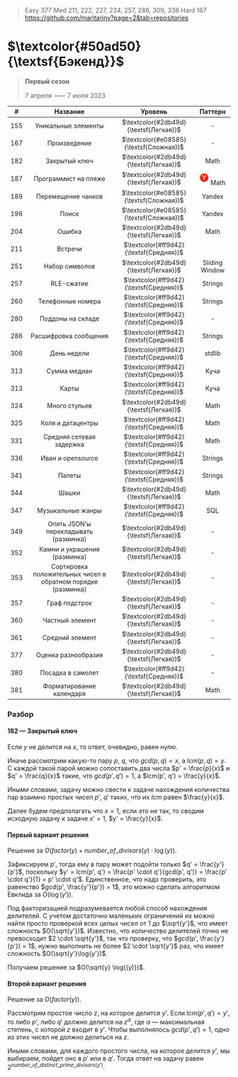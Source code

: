 > Easy 377
> Med 211, 222, 227, 234, 257, 286, 309, 336
> Hard 167
> https://github.com/maritariny?page=2&tab=repositories

# $\textcolor{#50ad50}{\textsf{Бэкенд}}$
> **Первый сезон**
> 
> 7 апреля ⸺ 7 июля 2023


|  #  |                           Название                           |                 Уровень                 |                             Паттерн                             |
|:---:|:------------------------------------------------------------:|:---------------------------------------:|:---------------------------------------------------------------:|
| 155 |                     Уникальные элементы                      | $\textcolor{#2db49d}{\textsf{Легкая}}$  |                                -                                |
| 167 |                         Произведение                         | $\textcolor{#e08585}{\textsf{Сложная}}$ |                                -                                |
| 182 |                        Закрытый ключ                         | $\textcolor{#2db49d}{\textsf{Легкая}}$  |                              Math                               |
| 187 |                     Программист на пляже                     | $\textcolor{#2db49d}{\textsf{Легкая}}$  | <img src="..%2Fres%2FYDX-token.png" width=20px vspace=7px> Math |
| 189 |                      Перемещение чанков                      | $\textcolor{#e08585}{\textsf{Сложная}}$  |                             Yandex                              |
| 198 |                            Поиск                             | $\textcolor{#e08585}{\textsf{Сложная}}$  |                             Yandex                              |
| 204 |                            Ошибка                            | $\textcolor{#2db49d}{\textsf{Легкая}}$  |                              Math                               |
| 211 |                           Встречи                            | $\textcolor{#ff9d42}{\textsf{Средняя}}$ |                                                                 |
| 251 |                        Набор символов                        | $\textcolor{#2db49d}{\textsf{Легкая}}$  |                         Sliding Window                          |
| 257 |                          RLE-сжатие                          | $\textcolor{#ff9d42}{\textsf{Средняя}}$|                             Strings                             |
| 260 |                      Телефонные номера                       | $\textcolor{#ff9d42}{\textsf{Средняя}}$|                             Strings                             |
| 280 |                      Поддоны на складе                       | $\textcolor{#ff9d42}{\textsf{Средняя}}$|                                -                                |
| 286 |                    Расшифровка сообщения                     | $\textcolor{#ff9d42}{\textsf{Средняя}}$|                             Strings                             |
| 306 |                         День недели                          | $\textcolor{#ff9d42}{\textsf{Средняя}}$|                             stdlib                              |
| 313 |                         Сумма медиан                         | $\textcolor{#ff9d42}{\textsf{Средняя}}$|                              Куча                               |
| 313 |                            Карты                             | $\textcolor{#ff9d42}{\textsf{Средняя}}$|                              Куча                               |
| 324 |                        Много стульев                         | $\textcolor{#2db49d}{\textsf{Легкая}}$  |                              Math                               |
| 325 |                      Коля и датацентры                       | $\textcolor{#ff9d42}{\textsf{Средняя}}$  |                              Math                               |
| 331 |                   Средняя сетевая задержка                   | $\textcolor{#ff9d42}{\textsf{Средняя}}$  |                              Math                               |
| 336 |                      Иван и opensource                       | $\textcolor{#ff9d42}{\textsf{Средняя}}$  |                             Strings                             |
| 341 |                            Палеты                            | $\textcolor{#ff9d42}{\textsf{Средняя}}$  |                             Strings                             |
| 344 |                            Шашки                             | $\textcolor{#2db49d}{\textsf{Легкая}}$  |                              Math                               |
| 347 |                      Музыкальные жанры                       | $\textcolor{#ff9d42}{\textsf{Средняя}}$  |                               SQL                               |
| 349 |            Опять JSON’ы перекладывать (разминка)             | $\textcolor{#2db49d}{\textsf{Легкая}}$  |                                -                                |
| 352 |                 Камни и украшения (разминка)                 | $\textcolor{#2db49d}{\textsf{Легкая}}$  |                                -                                |
| 353 | Сортировка положительных чисел в обратном порядке (разминка) | $\textcolor{#2db49d}{\textsf{Легкая}}$  |                                -                                |
| 357 |                        Граф подстрок                         | $\textcolor{#2db49d}{\textsf{Легкая}}$  |                                -                                |
| 360 |                       Частный элемент                        | $\textcolor{#2db49d}{\textsf{Легкая}}$  |                                -                                |
| 361 |                       Средний элемент                        | $\textcolor{#2db49d}{\textsf{Легкая}}$  |                                -                                |
| 377 |                     Оценка разнообразия                      | $\textcolor{#2db49d}{\textsf{Легкая}}$  |                                -                                |
| 380 |                      Посадка в самолет                       | $\textcolor{#ff9d42}{\textsf{Средняя}}$  |                                -                                |
| 381 |                   Форматирование календаря                   | $\textcolor{#2db49d}{\textsf{Легкая}}$  |                              Math                               |


### Разбор
#### 182 — Закрытый ключ
Если $y$ не делится на $x$, то ответ, очевидно, равен нулю.


Иначе рассмотрим какую-то пару $p$, $q$, что $gcd(p, q) = x$, а $lcm(p, q) = y$. С каждой такой парой можно сопоставить два числа $p' = \frac{p}{x}$ и $q' = \frac{q}{x}$ такие, что $gcd(p', q') = 1$, а $lcm(p', q') = \frac{y}{x}$.


Иными словами, задачу можно свести к задаче нахождения количества пар взаимно простых чисел $p'$, $q'$ таких, что их $lcm$ равен $\frac{y}{x}$.


Далее будем предполагать что $x = 1$, если это не так, то сводим исходную задачу к задаче $x' = 1$, $y' = \frac{y}{x}$.


#### Первый вариант решения

Решение за $O(factor(y) + number\_of\_divisors(y) \cdot \log{(y}))$.


Зафиксируем $p'$, тогда ему в пару может подойти только $q' = \frac{y'}{p'}$, поскольку $y' = lcm(p', q') = \frac{p' \cdot q'}{gcd(p', q')} = \frac{p' \cdot q'}{1} = p' \cdot q'$. Единственное, что надо проверить, это равенство $gcd(p', \frac{y'}{p'}) = 1$, это можно сделать алгоритмом Евклида за $O(\log{(y')})$.


Под факторизацией подразумевается любой способ нахождения делителей. С учетом достаточно маленьких ограничений их можно найти просто проверкой всех целых чисел от $1$ до $\sqrt{y'}$, что имеет сложность $O(\sqrt{y'})$. Известно, что количество делителей точно не превосходит $2 \cdot \sqrt{y'}$, так что проверку, что $gcd(p', \frac{y'}{p'}) = 1$, нужно выполнить не более $2 \cdot \sqrt{y'}$ раз, что имеет сложность $O(\sqrt{y'}\log{y'})$.


Получаем решение за $O(\sqrt{y} \log{(y)})$.

#### Второй вариант решения

Решение за $O(factor(y))$.


Рассмотрим простое число $z$, на которое делится $y'$. Если $lcm(p', q') = y'$, то либо $p'$, либо $q'$ должно делится на $z^{\alpha}$, где $\alpha$ — максимальная степень, с которой $z$ входит в $y'$. Чтобы выполнялось $gcd(p', q') = 1$, одно из этих чисел не должно делиться на $z$.


Иными словами, для каждого простого числа, на которое делится $y'$, мы выбираем, пойдет оно в $p'$ или в $q'$. Тогда ответ на задачу равен $2^{number\_of\_distinct\_prime\_divisors(y')}$.
